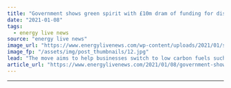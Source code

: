 ```yaml
---
title: "Government shows green spirit with £10m dram of funding for distillery industry"
date: "2021-01-08"
tags: 
  - energy live news
source: "energy live news"
image_url: "https://www.energylivenews.com/wp-content/uploads/2021/01/shutterstock_695167807.jpg"
image_fp: "/assets/img/post_thumbnails/12.jpg"
lead: "The move aims to help businesses switch to low carbon fuels such as hydrogen, biomass, geothermal power and repurposed waste"
article_url: "https://www.energylivenews.com/2021/01/08/government-shows-green-spirit-with-10m-dram-of-funding-for-distillery-industry/"
---
```


---
